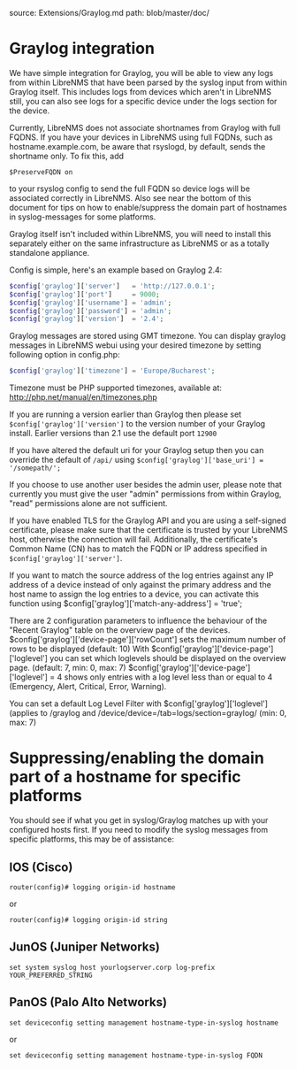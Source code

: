 source: Extensions/Graylog.md
path: blob/master/doc/

# Graylog integration

We have simple integration for Graylog, you will be able to view any
logs from within LibreNMS that have been parsed by the syslog input
from within Graylog itself. This includes logs from devices which
aren't in LibreNMS still, you can also see logs for a specific device
under the logs section for the device.

Currently, LibreNMS does not associate shortnames from Graylog with
full FQDNS. If you have your devices in LibreNMS using full FQDNs,
such as hostname.example.com, be aware that rsyslogd, by default,
sends the shortname only. To fix this, add

`$PreserveFQDN on`

to your rsyslog config to send the full FQDN so device logs will be
associated correctly in LibreNMS. Also see near the bottom of this
document for tips on how to enable/suppress the domain part of
hostnames in syslog-messages for some platforms.

Graylog itself isn't included within LibreNMS, you will need to
install this separately either on the same infrastructure as LibreNMS
or as a totally standalone appliance.

Config is simple, here's an example based on Graylog 2.4:

```php
$config['graylog']['server']   = 'http://127.0.0.1';
$config['graylog']['port']     = 9000;
$config['graylog']['username'] = 'admin';
$config['graylog']['password'] = 'admin';
$config['graylog']['version']  = '2.4';
```

Graylog messages are stored using GMT timezone. You can display
graylog messages in LibreNMS webui using your desired timezone by
setting following option in config.php:

```php
$config['graylog']['timezone'] = 'Europe/Bucharest';
```

Timezone must be PHP supported timezones, available at:
<http://php.net/manual/en/timezones.php>

If you are running a version earlier than Graylog then please set
`$config['graylog']['version']` to the version  number of your Graylog
install. Earlier versions than 2.1 use the default port `12900`

If you have altered the default uri for your Graylog setup then you
can override the default of `/api/` using `$config['graylog']['base_uri'] = '/somepath/';`

If you choose to use another user besides the admin user, please note
that currently you must give the user "admin" permissions from within
Graylog, "read" permissions alone are not sufficient.

If you have enabled TLS for the Graylog API and you are using a
self-signed certificate, please make sure that the certificate is
trusted by your LibreNMS host, otherwise the connection will
fail. Additionally, the certificate's Common Name (CN) has to match
the FQDN or IP address specified in `$config['graylog']['server']`.

If you want to match the source address of the log entries against any
IP address of a device instead of only against the primary address and
the host name to assign the log entries to a device, you can activate
this function using $config['graylog']['match-any-address'] = 'true';

There are 2 configuration parameters to influence the behaviour of the
"Recent Graylog" table on the overview page of the
devices. $config['graylog']['device-page']['rowCount'] sets the
maximum number of rows to be displayed (default: 10) With
$config['graylog']['device-page']['loglevel'] you can set which
loglevels should be displayed on the overview page. (default: 7, min:
0, max: 7) $config['graylog']['device-page']['loglevel'] = 4 shows
only entries with a log level less than or equal to 4 (Emergency,
Alert, Critical, Error, Warning).

You can set a default Log Level Filter with
$config['graylog']['loglevel'] (applies to  /graylog and
/device/device=/tab=logs/section=graylog/ (min: 0, max: 7)

# Suppressing/enabling the domain part of a hostname for specific platforms

You should see if what you get in syslog/Graylog matches up with your
configured hosts first. If you need to modify the syslog messages from
specific platforms, this may be of assistance:

## IOS (Cisco)

```
router(config)# logging origin-id hostname
```

or

```
router(config)# logging origin-id string
```

## JunOS (Juniper Networks)

```
set system syslog host yourlogserver.corp log-prefix YOUR_PREFERRED_STRING
```

## PanOS (Palo Alto Networks)

```
set deviceconfig setting management hostname-type-in-syslog hostname
```

or

```
set deviceconfig setting management hostname-type-in-syslog FQDN
```


